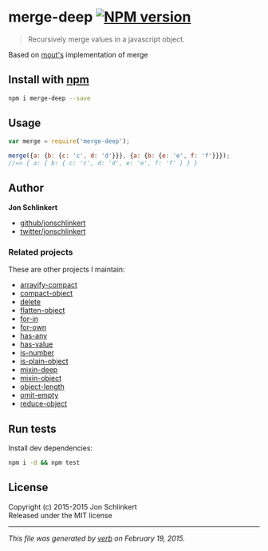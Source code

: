 # merge-deep [![NPM version](https://badge.fury.io/js/merge-deep.svg)](http://badge.fury.io/js/merge-deep)

> Recursively merge values in a javascript object.

Based on [mout's](https://github.com/mout/mout) implementation of merge

## Install with [npm](npmjs.org)

```bash
npm i merge-deep --save
```


## Usage

```js
var merge = require('merge-deep');

merge({a: {b: {c: 'c', d: 'd'}}}, {a: {b: {e: 'e', f: 'f'}}});
//=> { a: { b: { c: 'c', d: 'd', e: 'e', f: 'f' } } }
```
## Author

**Jon Schlinkert**
 
+ [github/jonschlinkert](https://github.com/jonschlinkert)
+ [twitter/jonschlinkert](http://twitter.com/jonschlinkert) 

### Related projects

These are other projects I maintain:

  - [arrayify-compact](https://github.com/jonschlinkert/arrayify-compact)
  - [compact-object](https://github.com/jonschlinkert/compact-object)
  - [delete](https://github.com/jonschlinkert/delete)
  - [flatten-object](https://github.com/jonschlinkert/flatten-object)
  - [for-in](https://github.com/jonschlinkert/for-in)
  - [for-own](https://github.com/jonschlinkert/for-own)
  - [has-any](https://github.com/jonschlinkert/has-any)
  - [has-value](https://github.com/jonschlinkert/has-value)
  - [is-number](https://github.com/jonschlinkert/is-number)
  - [is-plain-object](https://github.com/jonschlinkert/is-plain-object)
  - [mixin-deep](https://github.com/jonschlinkert/mixin-deep)
  - [mixin-object](https://github.com/jonschlinkert/mixin-object)
  - [object-length](https://github.com/jonschlinkert/object-length)
  - [omit-empty](https://github.com/jonschlinkert/omit-empty)
  - [reduce-object](https://github.com/jonschlinkert/reduce-object)

## Run tests

Install dev dependencies:

```bash
npm i -d && npm test
```

## License
Copyright (c) 2015-2015 Jon Schlinkert  
Released under the MIT license

***

_This file was generated by [verb](https://github.com/assemble/verb) on February 19, 2015._